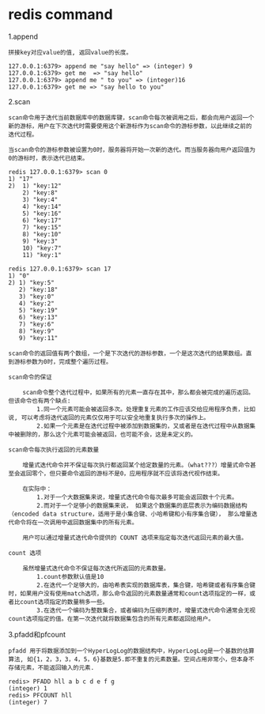 redis command
============

1.append

    拼接key对应value的值, 返回value的长度。

    127.0.0.1:6379> append me "say hello" => (integer) 9
    127.0.0.1:6379> get me  => "say hello"
    127.0.0.1:6379> append me " to you" => (integer)16 
    127.0.0.1:6379> get me => "say hello to you"

2.scan

    scan命令用于迭代当前数据库中的数据库键，scan命令每次被调用之后，都会向用户返回一个新的游标，用户在下次迭代时需要使用这个新游标作为scan命令的游标参数，以此继续之前的迭代过程。

    当scan命令的游标参数被设置为0时，服务器将开始一次新的迭代。而当服务器向用户返回值为0的游标时，表示迭代已结束。

    redis 127.0.0.1:6379> scan 0
    1) "17"
    2)  1) "key:12"
        2) "key:8"
        3) "key:4"
        4) "key:14"
        5) "key:16"
        6) "key:17"
        7) "key:15"
        8) "key:10"
        9) "key:3"
        10) "key:7"
        11) "key:1"

    redis 127.0.0.1:6379> scan 17
    1) "0"
    2) 1) "key:5"
       2) "key:18"
       3) "key:0"
       4) "key:2"
       5) "key:19"
       6) "key:13"
       7) "key:6"
       8) "key:9"
       9) "key:11"

    scan命令的返回值有两个数组，一个是下次迭代的游标参数，一个是这次迭代的结果数组。直到游标参数为0时，完成整个遍历过程。

    scan命令的保证

        scan命令整个迭代过程中，如果所有的元素一直存在其中，那么都会被完成的遍历返回。但该命令也有两个缺点:
            1.同一个元素可能会被返回多次。处理重复元素的工作应该交给应用程序负责，比如说, 可以考虑将迭代返回的元素仅仅用于可以安全地重复执行多次的操作上。
            2.如果一个元素是在迭代过程中被添加到数据集的，又或者是在迭代过程中从数据集中被删除的，那么这个元素可能会被返回，也可能不会，这是未定义的。

    scan命令每次执行返回的元素数量

        增量式迭代命令并不保证每次执行都返回某个给定数量的元素。（what???）增量式命令甚至会返回零个，但只要命令返回的游标不是0，应用程序就不应该将迭代视作结束。

        在实际中：
            1.对于一个大数据集来说，增量式迭代命令每次最多可能会返回数十个元素。
            2.而对于一个足够小的数据集来说， 如果这个数据集的底层表示为编码数据结构（encoded data structure，适用于是小集合键、小哈希键和小有序集合键）， 那么增量迭代命令将在一次调用中返回数据集中的所有元素。

        用户可以通过增量式迭代命令提供的 COUNT 选项来指定每次迭代返回元素的最大值。

    count 选项

        虽然增量式迭代命令不保证每次迭代所返回的元素数量。
            1.count参数默认值是10
            2.在迭代一个足够大的，由哈希表实现的数据库表，集合键，哈希键或者有序集合键时，如果用户没有使用match选项，那么命令返回的元素数量通常和count选项指定的一样，或者比count选项指定的数量稍多一些。
            3.在迭代一个编码为整数集合，或者编码为压缩列表时，增量式迭代命令通常会无视count选项指定的值。在第一次迭代就将数据集包含的所有元素都返回给用户。

3.pfadd和pfcount

    pfadd 用于将数据添加到一个HyperLogLog的数据结构中，HyperLogLog是一个基数的估算算法, 如{1，2，3，3，4，5，6}基数是5.即不重复的元素数量。空间占用非常小，但本身不存储元素，不能返回输入的元素.

    redis> PFADD hll a b c d e f g
    (integer) 1
    redis> PFCOUNT hll
    (integer) 7














